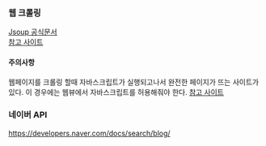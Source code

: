 ### 웹 크롤링
[Jsoup 공식문서](https://jsoup.org/)  
[참고 사이트](https://takhyeongmin.github.io/2018/10/31/tensorflow/)
#### 주의사항
웹페이지를 크롤링 할때 자바스크립트가 실행되고나서 완전한 페이지가 뜨는 사이트가 있다. 이 경우에는 웹뷰에서 자바스크립트를 허용해줘야 한다.
[참고 사이트](https://m.blog.naver.com/PostView.nhn?blogId=shino1025&logNo=221451362161&proxyReferer=https%3A%2F%2Fwww.google.com%2F)

### 네이버 API
https://developers.naver.com/docs/search/blog/